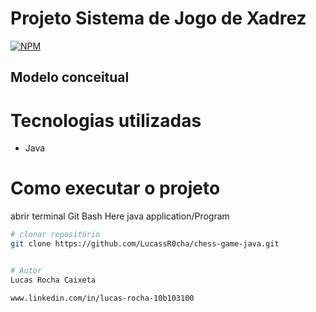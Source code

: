 # Projeto Sistema de Jogo de Xadrez
[![NPM](https://img.shields.io/npm/l/react)](https://github.com/LucassR0cha/config/blob/main/LICENSE) 

## Modelo conceitual

# Tecnologias utilizadas
- Java

# Como executar o projeto
abrir terminal
Git Bash Here
java application/Program

```bash
# clonar repositório
git clone https://github.com/LucassR0cha/chess-game-java.git


# Autor
Lucas Rocha Caixeta

www.linkedin.com/in/lucas-rocha-10b103100


